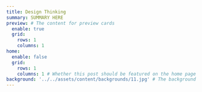 ```yaml
---
title: Design Thinking
summary: SUMMARY HERE
preview: # The content for preview cards
  enable: true
  grid:
    rows: 1
    columns: 1
home:
  enable: false
  grid:
    rows: 1
    columns: 1 # Whether this post should be featured on the home page
background: '../../assets/content/backgrounds/11.jpg' # The background image used for preview cards
---
```

